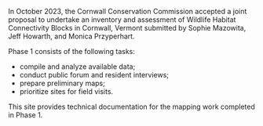 In October 2023, the Cornwall Conservation Commission accepted a joint proposal to undertake an inventory and assessment of Wildlife Habitat Connectivity Blocks in Cornwall, Vermont submitted by Sophie Mazowita, Jeff Howarth, and Monica Przyperhart.  

Phase 1 consists of the following tasks:  

* compile and analyze available data; 
* conduct public forum and resident interviews; 
* prepare preliminary maps; 
* prioritize sites for field visits.  

This site provides technical documentation for the mapping work completed in Phase 1.  
